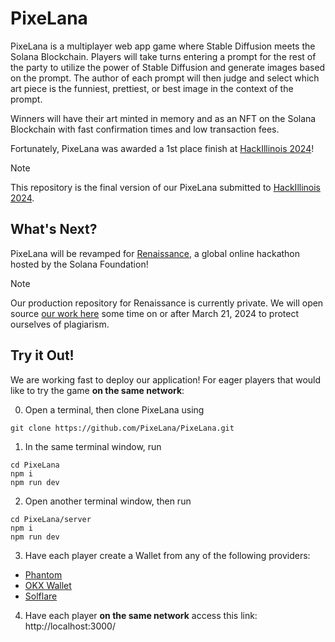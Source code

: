 # PixeLana
PixeLana is a multiplayer web app game where Stable Diffusion meets the Solana Blockchain. Players will take turns entering a prompt for the rest of the party to utilize the power of Stable Diffusion and generate images based on the prompt. The author of each prompt will then judge and select which art piece is the funniest, prettiest, or best image in the context of the prompt.

Winners will have their art minted in memory and as an NFT on the Solana Blockchain with fast confirmation times and low transaction fees.

Fortunately, PixeLana was awarded a 1st place finish at [HackIllinois 2024](https://hackillinois-2024.devpost.com/)!

> [!NOTE]
> This repository is the final version of our PixeLana submitted to [HackIllinois 2024](https://hackillinois-2024.devpost.com/). 

## What's Next?
PixeLana will be revamped for [Renaissance](https://www.colosseum.org/renaissance), a global online hackathon hosted by the Solana Foundation! 

> [!NOTE]  
> Our production repository for Renaissance is currently private. We will open source [our work here](https://github.com/PixeLana/PixeLana) some time on or after March 21, 2024 to protect ourselves of plagiarism. 

## Try it Out!
We are working fast to deploy our application! For eager players that would like to try the game **on the same network**:

0. Open a terminal, then clone PixeLana using
```
git clone https://github.com/PixeLana/PixeLana.git
```

1. In the same terminal window, run
```
cd PixeLana
npm i
npm run dev
```

2. Open another terminal window, then run
```
cd PixeLana/server
npm i
npm run dev
```

3. Have each player create a Wallet from any of the following providers: 
  - [Phantom](https://phantom.app/)
  - [OKX Wallet](https://chromewebstore.google.com/detail/okx-wallet/mcohilncbfahbmgdjkbpemcciiolgcge)
  - [Solflare](https://chromewebstore.google.com/detail/solflare-wallet/bhhhlbepdkbapadjdnnojkbgioiodbic)

  
4. Have each player **on the same network** access this link: http://localhost:3000/
